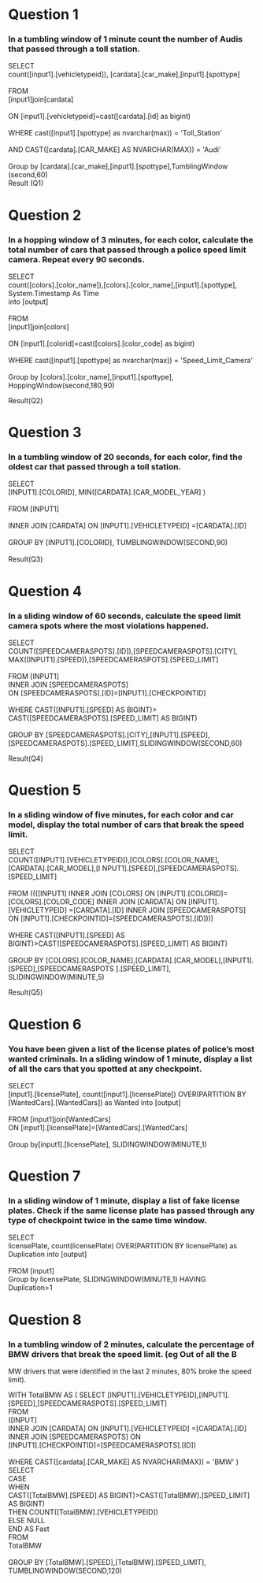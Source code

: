 # Question 1
### In a tumbling window of 1 minute count the number of Audis that passed through a toll station.
SELECT <br />
count([input1].[vehicletypeid]), [cardata].[car_make],[input1].[spottype] <br />
<br />
FROM <br />
[input1]join[cardata]<br />
<br />
ON [input1].[vehicletypeid]=cast([cardata].[id] as bigint)<br />
<br />
WHERE cast([input1].[spottype] as nvarchar(max)) = 'Toll_Station'<br />
<br />
AND CAST([cardata].[CAR_MAKE] AS NVARCHAR(MAX)) = 'Audi'<br />
<br />
Group by [cardata].[car_make],[input1].[spottype],TumblingWindow (second,60)<br />
Result (Q1)

# Question 2
### In a hopping window of 3 minutes, for each color, calculate the total number of cars that passed through a police speed limit camera. Repeat every 90 seconds. 
SELECT <br />
count([colors].[color_name]),[colors].[color_name],[input1].[spottype], System.Timestamp As Time <br />
into [output]<br />
<br />
FROM<br />
[input1]join[colors]<br />
<br />
ON [input1].[colorid]=cast([colors].[color_code] as bigint)<br />
<br />
WHERE cast([input1].[spottype] as nvarchar(max)) = 'Speed_Limit_Camera'<br />
<br />
Group by [colors].[color_name],[input1].[spottype], HoppingWindow(second,180,90) <br />

Result(Q2)

# Question 3
### In a tumbling window of 20 seconds, for each color, find the oldest car that passed through a toll station.
SELECT <br />
[INPUT1].[COLORID], MIN([CARDATA].[CAR_MODEL_YEAR] )<br />
<br />
FROM [INPUT1]<br />
<br />
INNER JOIN [CARDATA]
ON [INPUT1].[VEHICLETYPEID] =[CARDATA].[ID]<br />
<br />
GROUP BY [INPUT1].[COLORID], TUMBLINGWINDOW(SECOND,90)<br />
<br />
Result(Q3)

# Question 4
### In a sliding window of 60 seconds, calculate the speed limit camera spots where the most violations happened. 
SELECT <br /> 
COUNT([SPEEDCAMERASPOTS].[ID]),[SPEEDCAMERASPOTS].[CITY], <br />
MAX([INPUT1].[SPEED]),[SPEEDCAMERASPOTS].[SPEED_LIMIT] <br />
<br />
FROM [INPUT1] <br />
INNER JOIN [SPEEDCAMERASPOTS] <br />
ON [SPEEDCAMERASPOTS].[ID]=[INPUT1].[CHECKPOINTID]<br />
<br />
WHERE CAST([INPUT1].[SPEED] AS BIGINT)> CAST([SPEEDCAMERASPOTS].[SPEED_LIMIT]
AS BIGINT)<br />
<br />
GROUP BY [SPEEDCAMERASPOTS].[CITY],[INPUT1].[SPEED],
[SPEEDCAMERASPOTS].[SPEED_LIMIT],SLIDINGWINDOW(SECOND,60)<br />

Result(Q4)

# Question 5
### In a sliding window of five minutes, for each color and car model, display the total number of cars that break the speed limit.
SELECT <br />
COUNT([INPUT1].[VEHICLETYPEID]),[COLORS].[COLOR_NAME],[CARDATA].[CAR_MODEL],[I
NPUT1].[SPEED],[SPEEDCAMERASPOTS].[SPEED_LIMIT]<br />
<br />
FROM ((([INPUT1]
INNER JOIN [COLORS] ON [INPUT1].[COLORID]= [COLORS].[COLOR_CODE]
INNER JOIN [CARDATA] ON [INPUT1].[VEHICLETYPEID] =[CARDATA].[ID]
INNER JOIN [SPEEDCAMERASPOTS] ON
[INPUT1].[CHECKPOINTID]=[SPEEDCAMERASPOTS].[ID])))<br />
<br />
WHERE CAST([INPUT1].[SPEED] AS BIGINT)>CAST([SPEEDCAMERASPOTS].[SPEED_LIMIT]
AS BIGINT)<br />
<br />
GROUP BY
[COLORS].[COLOR_NAME],[CARDATA].[CAR_MODEL],[INPUT1].[SPEED],[SPEEDCAMERASPOTS
].[SPEED_LIMIT], SLIDINGWINDOW(MINUTE,5)<br />

Result(Q5)
# Question 6
### You have been given a list of the license plates of police’s most wanted criminals. In a sliding window of 1 minute, display a list of all the cars that you spotted at any checkpoint.
SELECT <br />
[input1].[licensePlate],
count([input1].[licensePlate]) OVER(PARTITION BY [WantedCars].[WantedCars]) as
Wanted
into [output] <br />
<br />
FROM
[input1]join[WantedCars]<br />
ON
[input1].[licensePlate]=[WantedCars].[WantedCars]<br />
<br />
Group by[input1].[licensePlate], SLIDINGWINDOW(MINUTE,1)

# Question 7
### In a sliding window of 1 minute, display a list of fake license plates. Check if the same license plate has passed through any type of checkpoint twice in the same time window.
SELECT <br />
licensePlate,
count(licensePlate) OVER(PARTITION BY licensePlate) as Duplication
into [output]<br />
<br />
FROM
[input1] <br />
Group by licensePlate, SLIDINGWINDOW(MINUTE,1)
HAVING<br />
Duplication>1

# Question 8
### In a tumbling window of 2 minutes, calculate the percentage of BMW drivers that break the speed limit. (eg Out of all the B
MW drivers that were identified in the last 2 minutes, 80% broke the speed limit).

WITH TotalBMW AS (
SELECT
[INPUT1].[VEHICLETYPEID],[INPUT1].[SPEED],[SPEEDCAMERASPOTS].[SPEED_LIMIT] <br />
FROM <br />
([INPUT] <br />
INNER JOIN [CARDATA] ON [INPUT1].[VEHICLETYPEID] =[CARDATA].[ID]<br />
INNER JOIN [SPEEDCAMERASPOTS] ON<br />
[INPUT1].[CHECKPOINTID]=[SPEEDCAMERASPOTS].[ID])<br />
<br />
WHERE
CAST([cardata].[CAR_MAKE] AS NVARCHAR(MAX)) = 'BMW'
) <br />
SELECT <br />
CASE<br />
WHEN<br />
CAST([TotalBMW].[SPEED] AS BIGINT)>CAST([TotalBMW].[SPEED_LIMIT] AS BIGINT) <br />
THEN COUNT([TotalBMW].[VEHICLETYPEID])<br />
ELSE NULL<br />
END AS Fast <br />
FROM<br />
TotalBMW<br />
<br />
GROUP BY [TotalBMW].[SPEED],[TotalBMW].[SPEED_LIMIT],
TUMBLINGWINDOW(SECOND,120)
